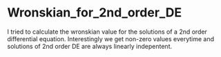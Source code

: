 # Wronskian_for_2nd_order_DE

I tried to calculate the wronskian value for the solutions of a 2nd order differential equation.
Interestingly we get non-zero values everytime and solutions of 2nd order DE are always linearly indepentent.

